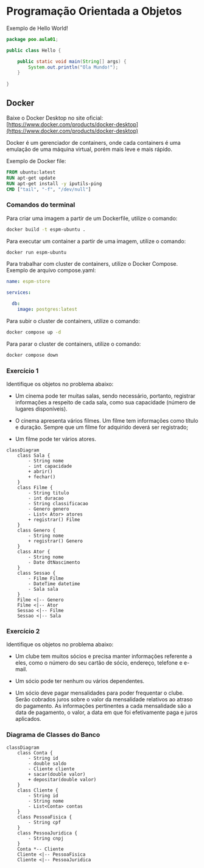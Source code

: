 # Programação Orientada a Objetos

Exemplo de Hello World!
```java
package poo.aula01;

public class Hello {

    public static void main(String[] args) {
        System.out.println("Ola Mundo!");
    }
    
}
```


## Docker

Baixe o Docker Desktop no site oficial: [https://www.docker.com/products/docker-desktop](https://www.docker.com/products/docker-desktop)

Docker é um gerenciador de containers, onde cada containers é uma emulação de uma máquina virtual, porém mais leve e mais rápido.

Exemplo de Docker file:
```Dockerfile
FROM ubuntu:latest
RUN apt-get update
RUN apt-get install -y iputils-ping
CMD ["tail", "-f", "/dev/null"]
```

### Comandos do terminal

Para criar uma imagem a partir de um Dockerfile, utilize o comando:
```bash
docker build -t espm-ubuntu .
```

Para executar um container a partir de uma imagem, utilize o comando:
```bash
docker run espm-ubuntu
```

Para trabalhar com cluster de containers, utilize o Docker Compose. Exemplo de arquivo compose.yaml:
```yaml
name: espm-store

services:

  db:
    image: postgres:latest
```

Para subir o cluster de containers, utilize o comando:
```bash
docker compose up -d
````

Para parar o cluster de containers, utilize o comando:
```bash
docker compose down
```

### Exercício 1

Identifique os objetos no problema abaixo:

- Um cinema pode ter muitas salas, sendo necessário, portanto, registrar informações a respeito de cada sala, como sua capacidade (número de lugares disponíveis).

- O cinema apresenta vários filmes. Um filme tem informações como título e duração. Sempre que um filme for adquirido deverá ser registrado;

- Um filme pode ter vários atores.

``` mermaid
classDiagram
    class Sala {
        - String nome
        - int capacidade
        + abrir()
        + fechar()
    }
    class Filme {
        - String titulo
        - int duracao
        - String classificacao
        - Genero genero
        - List< Ator> atores
        + registrar() Filme
    }
    class Genero {
        - String nome
        + registrar() Genero
    }
    class Ator {
        - String nome
        - Date dtNascimento
    }
    class Sessao {
        - Filme Filme
        - DateTime datetime
        - Sala sala
    }
    Filme <|-- Genero
    Filme <|-- Ator
    Sessao <|-- Filme
    Sessao <|-- Sala
```


### Exercício 2

Identifique os objetos no problema abaixo:

- Um clube tem muitos sócios e precisa manter informações referente a eles, como o número
do seu cartão de sócio, endereço, telefone e e-mail.

- Um sócio pode ter nenhum ou vários dependentes.

- Um sócio deve pagar mensalidades para poder frequentar o clube. Serão cobrados juros sobre o valor da mensalidade relativos ao atraso do pagamento. As informações pertinentes a cada mensalidade são a data de pagamento, o valor, a data em que foi efetivamente paga e juros aplicados.


### Diagrama de Classes do Banco

``` mermaid
classDiagram
    class Conta {
        - String id
        - double saldo
        - Cliente cliente
        + sacar(double valor)
        + depositar(double valor)
    }
    class Cliente {
        - String id
        - String nome
        - List<Conta> contas
    }
    class PessoaFisica {
        - String cpf
    }
    class PessoaJuridica {
        - String cnpj
    }
    Conta *-- Cliente
    Cliente <|-- PessoaFisica
    Cliente <|-- PessoaJuridica
```